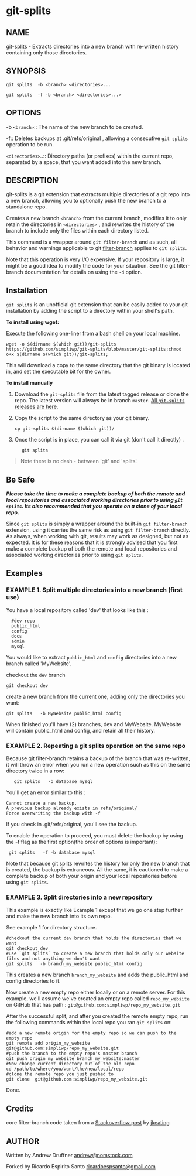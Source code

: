 # git-splits


## NAME

git-splits - Extracts directories into a new branch with re-written history containing only those directories.


## SYNOPSIS

`git splits  -b <branch> <directories>...`

`git splits  -f -b <branch> <directories>...>`

## OPTIONS

-b `<branch>`::
   The name of the new branch to be created.

-f::
    Deletes backups at .git/refs/original , allowing a consecutive `git splits` operation to be run.

`<directories>`..::
  Directory paths (or prefixes) within the current repo, separated by a space, that you want added into the new branch.


## DESCRIPTION

git-splits is a git extension that extracts multiple directories of a git repo into a new branch, allowing you to optionally push the new branch to a standalone repo.

Creates a new branch `<branch>` from the current branch, modifies it to only retain the directories in `<directories>` , and rewrites the history of the branch to include only the files within each directory listed.

This command is a wrapper around `git filter-branch` and as such, all behavior and warnings applicable to git [filter-branch](http://git-scm.com/docs/git-filter-branch) applies to `git splits`. 

Note that this operation is very I/O expensive. If your repository is large, it might be a good idea to modify the code for your situation. See the git filter-branch documentation for details on using the `-d` option. 


## Installation


`git splits` is an unofficial git extension that can be easily added to your git installation by adding the script to a directory within your shell's path.

**To install using wget:**

Execute the following one-liner from a bash shell on your local machine.

    wget -o $(dirname $(which git))/git-splits https://github.com/simpliwp/git-splits/blob/master/git-splits;chmod o+x $(dirname $(which git))/git-splits;

This will download a copy to the same directory that the git binary is located in, and set the executable bit for the owner.

**To install manually** 

1. Download the `git-splits` file from the latest tagged release or clone the repo. The latest version will always be in branch `master`. [All `git-splits` releases are here](https://github.com/simpliwp/git-splits/releases).
2. Copy the script to the same directory as your git binary. 

    ```
    cp git-splits $(dirname $(which git))/
    ```

3. Once the script is in place, you can call it via git (don't call it directly) . 

```
      git splits
```



>Note there is no dash `-` between 'git' and 'splits'.

## Be Safe

***Please take the time to make a complete backup of both the remote and local repositories and associated working directories prior to using `git splits`.
Its also recommended that you operate on a clone of your local repo.***

Since `git splits` is simply a wrapper around the built-in `git filter-branch` extension, using it carries the same risk as using `git filter-branch` directly. As always, when working with git, results may work as designed, but not as expected. It is for these reasons that it is strongly advised that you first make a complete backup of both the remote and local repositories and associated working directories prior to using `git splits`.

## Examples

### EXAMPLE 1. Split multiple directories into a new branch (first use)

You have a local repository called 'dev' that looks like this : 


      #dev repo
      public_html
      config
      docs
      admin
      mysql


You would like to extract `public_html` and `config` directories into a new branch called 'MyWebsite'.

checkout the `dev` branch

    git checkout dev

create a new branch from the current one, adding only the directories you want: 

    git splits   -b MyWebsite public_html config

When finished you'll have (2) branches, dev and MyWebsite. MyWebsite will contain public_html and config, and retain all their history.



### EXAMPLE 2. Repeating a git splits operation on the same repo

Because git filter-branch retains a backup of the branch that was re-written, it will throw an error when you run a new operation such as this on the same directory twice in a row: 

       git splits   -b database mysql

You'll get an error similar to this : 

    Cannot create a new backup.
    A previous backup already exists in refs/original/
    Force overwriting the backup with -f

If you check in .git/refs/original, you'll see the backup. 

To enable the operation to proceed, you must delete the backup by using the -f flag as the first option(the order of options is important): 

     git splits   -f -b database mysql

Note that because git splits rewrites the history for only the new branch that is created, the backup is extraneous.  All the same, it is cautioned to make a complete backup of both your origin and your local repositories before using `git splits`.

### EXAMPLE 3. Split directories into a new repository

This example is exactly like Example 1 except that we go one step further and make the new branch into its own repo.

See example 1 for directory structure.

    #checkout the current dev branch that holds the directories that we want
    git checkout dev
    #use `git splits` to create a new branch that holds only our website files and not anything we don't want
    git splits   -b branch_my_website public_html config

This creates a new branch `branch_my_website` and adds the public_html and config directories to it.

Now create a new empty repo either locally or on a remote server. For this example, we'll assume we've created an empty repo called `repo_my_website` on GitHub that has path : `git@github.com:simpliwp/repo_my_website.git`

After the successful split, and after you created the remote empty repo, run the following commands within the local repo you ran `git splits` on:

    #add a new remote origin for the empty repo so we can push to the empty repo
    git remote add origin_my_website git@github.com:simpliwp/repo_my_website.git
    #push the branch to the empty repo's master branch
    git push origin_my_website branch_my_website:master
    #Now change current directory out of the old repo
    cd /path/to/where/you/want/the/new/local/repo
    #clone the remote repo you just pushed to 
    git clone  git@github.com:simpliwp/repo_my_website.git

Done.








## Credits


core filter-branch code taken from  a [Stackoverflow post](http://stackoverflow.com/a/6006679/3306354)  by [jkeating](http://stackoverflow.com/users/691627/jkeating)

## AUTHOR

Written by Andrew Druffner <andrew@nomstock.com>

Forked by Ricardo Espirito Santo <ricardoespsanto@gmail.com>


